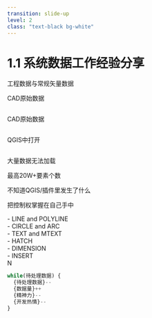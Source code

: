 ```yaml
---
transition: slide-up
level: 2
class: "text-black bg-white"
---
```


# 1.1 系统数据工作经验分享

<div
  class="relative top-0 left-12 color-gray-4 font-size-5"
>
工程数据与常规矢量数据
</div>

<div>
  <img 
    class="absolute top-6 right-7 w-110 opacity-100"
    src="/qgis-dxf-plugin.png"
    alt=""
  />
  <p class="absolute top-28 left-28 w-110 opacity-100 color-white fw-bold font-size-5">CAD原始数据</p>
</div>

<div>
  <img 
    class="absolute top-28 left-7 w-110 opacity-100"
    src="/cad-data.png"
    alt=""
  />
  <p class="absolute top-28 left-28 w-110 opacity-100 color-white fw-bold font-size-5">CAD原始数据</p>
</div>
<div>
  <img 
    class="absolute top-78 left-7 w-110 opacity-100"
    src="/cad-data-in-qgis.png"
    alt=""
  />
  <p class="absolute top-78 left-28 w-110 opacity-100 color-black fw-bold font-size-5">QGIS中打开</p>
</div>
<div>
  <img 
    class="absolute bottom-2 left-7 w-110 opacity-100"
    src="/cad-qgis-ram.png"
    alt=""
  />
</div>
<p class="absolute top-64 left-72 opacity-100 color-white fw-bold font-size-5">大量数据无法加载</p>
<p class="absolute top-78 left-72 opacity-100 color-black fw-bold font-size-5">最高20W+要素个数</p>

<p class="absolute top-22 right-12 opacity-100 color-black fw-bold font-size-6">不知道QGIS/插件里发生了什么</p>
<div class="absolute w-16 h-16 top-34 right-44 opacity-100 color-black fw-bold font-size-6">
  <CustomArrow img="/right-arrow.png" point="down"/>
</div>
<p class="absolute top-48 right-19 opacity-100 color-black fw-bold font-size-6 color-blue-8">把控制权掌握在自己手中</p>
<div class="absolute w-16 h-16 top-61 right-44 opacity-100 color-black fw-bold font-size-6">
  <CustomArrow img="/right-arrow.png" point="down"/>
</div>
<div class="absolute top-76 right-24 opacity-100 color-black fw-bold font-size-6">
  <ImageRow :imgList="imgList" :widthList="widthList"/>
</div>

<div class="absolute bottom-1 right-32 opacity-100 color-black fw-bold font-size-5">
- LINE and POLYLINE
<br>
- CIRCLE and ARC
<br>
- TEXT and MTEXT
<br>
- HATCH
<br>
- DIMENSION
<br>
- INSERT
</div>

<div class="absolute w-10 h-10 bottom-18 right-22 opacity-100 color-black fw-bold font-size-5 bg-cover bg-no-repeat" style="background-image: url('/add.png'); transform: rotate(45deg);"></div>
<div class="absolute w-10 h-10 bottom-22 right-8 opacity-100 color-blue-5 fw-bold  bg-cover bg-no-repeat font-size-13 font-serif">N</div>

<!-- <div class="absolute bottom-56 right-80 opacity-100 color-blue-6 flex">
  <SimpleTextCard class="color-red-2" backgroundColor="rgba(253,87,83, 0.8)" text="数据量++" fontSize="2"/>
  <SimpleTextCard backgroundColor="rgba(127,197,253, 0.75)" text="精神力--" fontSize="2"/>
</div> -->

```ts {all|2|3|4|5|all}
while(待处理数据) {
  {待处理数据}--
  {数据量}++
  {精神力}--
  {开发热情}--
}
```

<div class="absolute w-48 h-48 top-58 left-106 opacity-100 color-black fw-bold font-size-6" v-click>
  <CustomArrow img="/close.png"/>
</div>


<div class="absolute w-70 h-68 top-54 left-96 opacity-100 bg-white z-2" v-click>
</div>

<div class="absolute right-84 top-56 color-blue-6 z-3" v-after>
  <SimpleTextCard fontSize="1.8" text="深陷干活的旋涡" backgroundColor="rgba(194,223,235, 1)"/>
</div>



<div class="absolute w-18 h-18 top-74 left-122 opacity-100 color-black fw-bold font-size-6 z-3" v-click>
  <CustomArrow img="/right-arrow.png" point="down"/>
</div>

<div class="absolute right-80 top-91 color-blue-6 z-3" v-after>
  <SimpleTextCard fontSize="1.8" text="多停下来总结思考" backgroundColor="rgba(194,223,235, 1)"/>
</div>

<script setup lang="ts">
import { ref } from 'vue'
const imgList = ref(['/python.png', '/add.png', '/ezdxf.png'])

const widthList = ref(['50rem', '30rem', '100rem'])

</script>

<style>
ul {
  position: absolute;
  width: fit-content;
  right: 6rem;
  bottom: 0.5rem;
}
pre {
  width: fit-content;
  --shiki-dark-bg: #dbd7caee;
  --shiki-dark: #121212;
}

.slidev-code-wrapper {
  width: fit-content;
  position: absolute;
  left: 26rem;
  top: 14rem;
  --prism-font-size: 1.2rem;
}
</style>

<!-- <AutoFitText 
  :max="200" 
  :min="5" 
  modelValue="Some text"
  class="absolute top-64 left-72 w-40 opacity-100 color-black fw-bold"
/> -->

